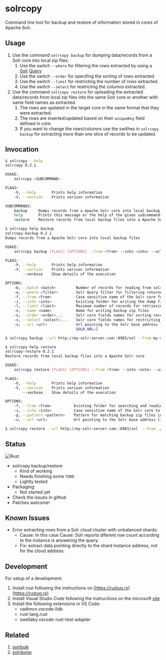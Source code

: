 # solrcopy

Command line tool for backup and restore of information stored in cores of Apache Solr.

## Usage

1. Use the command `solrcopy backup` for dumping data/records from a Solr core into local zip files.
   1. Use the switch `--where` for filtering the rows extracted by using a [Solr](https://lucene.apache.org/solr/guide/8_4/the-standard-query-parser.html) [Query](https://lucene.apache.org/solr/guide/8_4/the-standard-query-parser.html)
   2. Use the switch `--order` for specifing the sorting of rows extracted.
   3. Use the switch `--limit` for restricting the number of rows extracted.
   4. Use the switch `--select` for restricting the columns extracted.
2. Use the command `solrcopy restore` for uploading the extracted data/records from local zip files into the same Solr core or another with same field names as extracted.
   1. The rows are updated in the target core in the same format that they were extracted.
   2. The rows are inserted/updated based on their `uniqueKey` field defined in core.
   3. If you want to change the rows/columns use the swithes in `solrcopy backup` for extracting more than one slice of records to be updated.

## Invocation

``` bash
$ solrcopy --help
solrcopy 0.2.1

USAGE:
    solrcopy <SUBCOMMAND>

FLAGS:
    -h, --help       Prints help information
    -V, --version    Prints version information

SUBCOMMANDS:
    backup     Dumps records from a Apache Solr core into local backup files
    help       Prints this message or the help of the given subcommand(s)
    restore    Restore records from local backup files into a Apache Solr core
```

``` bash
$ solrcopy help backup
solrcopy-backup 0.2.1
Dumps records from a Apache Solr core into local backup files

USAGE:
    solrcopy backup [FLAGS] [OPTIONS] --from <from> --into <into> --url <url>

FLAGS:
    -h, --help       Prints help information
    -V, --version    Prints version information
        --verbose    Show details of the execution

OPTIONS:
    -b, --batch <batch>         Number of records for reading from solr in each step [default: 4096]
    -w, --where <filter>        Solr Query filter for filtering returned records
    -f, --from <from>           Case sensitive name of the Solr core for extracting records
    -i, --into <into>           Existing folder for writing the dump files [env: SOLRDUMP_DIR=]
    -l, --limit <limit>         Maximum number of records for retrieving from the core
    -n, --name <name>           Name for writing backup zip files
    -o, --order <order>...      Solr core fields names for sorting records for retrieval (like: field1:desc)
    -s, --select <select>...    Solr core fields names for restricting columns for retrieval
    -u, --url <url>             Url pointing to the Solr base address like: http://solr-server:8983/solr [env:
                                SOLR_URL=]

$ solrcopy backup --url http://my-solr-server.com::8983/sol --from my-solr-core --where 'field1:123 AND field2:456' --order id:asc date:asc --limit 10000 --select id date name price otherfield --into ./my-core-folder
```

``` bash
$ solrcopy help restore
solrcopy-restore 0.2.1
Restore records from local backup files into a Apache Solr core

USAGE:
    solrcopy restore [FLAGS] [OPTIONS] --from <from> --into <into> --url <url>

FLAGS:
    -h, --help       Prints help information
    -V, --version    Prints version information
        --verbose    Show details of the execution

OPTIONS:
    -f, --from <from>          Existing folder for searching and reading the zip backup files [env: SOLRDUMP_DIR=]
    -i, --into <into>          Case sensitive name of the Solr core to upload records/data
    -p, --pattern <pattern>    Pattern for matching backup zip files in `from` folder for restoring
    -u, --url <url>            Url pointing to the Solr base address like: http://solr-server:8983/solr [env: SOLR_URL=]

$ solrcopy restore --url http://my-solr-server.com::8983/sol  --from ./my-core-folder --into my-solr-core
```

## Status

![Rust](https://github.com/juarezr/solrcopy/workflows/Rust/badge.svg)

- solrcopy backup/restore
  - Kind of working
  - Needs finishing some `TODO`
  - Lightly tested
- Packaging:
  - Not started yet
- Check the issues in github
- Patches welcome!

## Known Issues

- Error extracting rows from a Solr cloud cluster with unbalanced shards:
  - Cause: In this case Cause: Solr reports diferent row count according to the instance is answering the query.
  - Fix: extract data pointing directly to the shard instance address, not for the cloud address.

## Development

For setup of a development:

1. Install rust following the instructions on [https://rustup.rs](https://rustup.rs)
2. Install Visual Studio Code following the instructions on the microsoft [site](https://code.visualstudio.com/download)
3. Install the following extensions in VS Code:
   - vadimcn.vscode-lldb
   - rust-lang.rust
   - swellaby.vscode-rust-test-adapter

## Related

1. [solrbulk](https://github.com/miku/solrbulk)
2. [solrdump](https://github.com/ubleipzig/solrdump)
